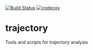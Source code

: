 [![Build Status](https://travis-ci.org/karpfen/trajectory.svg?branch=master)](https://travis-ci.org/karpfen/trajectory)
[![codecov](https://codecov.io/gh/karpfen/trajectory/branch/master/graph/badge.svg)](https://codecov.io/gh/karpfen/trajectory)


# trajectory
Tools and scripts for trajectory analysis
